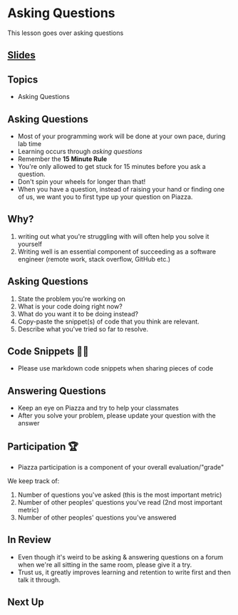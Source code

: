 # Asking Questions
This lesson goes over asking questions

<!-- TODO -->
## [Slides](../slides/asking-questions/index)

## Topics
- Asking Questions

## Asking Questions
- Most of your programming work will be done at your own pace, during lab time
- Learning occurs through *asking questions*
- Remember the **15 Minute Rule**
- You're only allowed to get stuck for 15 minutes before you ask a question. 
- Don't spin your wheels for longer than that!
- When you have a question, instead of raising your hand or finding one of us, we want you to first type up your question on Piazza.

## Why?
1. writing out what you're struggling with will often help you solve it yourself
2. Writing well is an essential component of succeeding as a software engineer (remote work, stack overflow, GitHub etc.)

## Asking Questions
1. State the problem you're working on
2. What is your code doing right now?
3. What do you want it to be doing instead?
4. Copy-paste the snippet(s) of code that you think are relevant.
5. Describe what you've tried so far to resolve.

## Code Snippets 👨‍💻

- Please use markdown code snippets when sharing pieces of code


## Answering Questions
- Keep an eye on Piazza and try to help your classmates
- After you solve your problem, please update your question with the answer


## Participation 🏆
- Piazza participation is a component of your overall evaluation/"grade"

We keep track of:
1. Number of questions you've asked (this is the most important metric)
2. Number of other peoples' questions you've read (2nd most important metric)
3. Number of other peoples' questions you've answered

## In Review
- Even though it's weird to be asking & answering questions on a forum when we're all sitting in the same room, please give it a try.
- Trust us, it greatly improves learning and retention to write first and then talk it through.

## Next Up

[](./)
